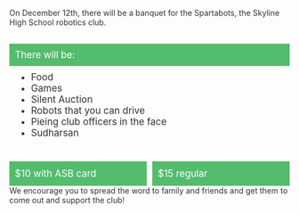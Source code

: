 <!--t Spartabots Banquet t-->

<p style="color: rgb(51,51,51);">
On December 12th, there will be a banquet for the Spartabots, the Skyline High School robotics club.</p>

<div class="card-shadow" style="font-size:17px;margin-bottom:30px;margin-top:30px">
<div style="padding:10px;color:white;background:rgba(43,173,74,0.8)">There will be:</div>
<div style="padding:0 10px;padding-bottom:1px;color: rgb(51,51,51);">
<ul class="banquet-list" style="margin:10px 0">
<li>Food</li>
<li>Games</li>
<li>Silent Auction</li>
<li>Robots that you can drive</li>
<li>Pieing club officers in the face</li>
<li>Sudharsan</li>
</ul>
</div>
</div>

<div style="padding:0 5px 0 0;color:white;float:left;width:50%;box-sizing:border-box;">
<div style="background: rgba(43,173,74,0.8);padding:12px 10px;font-size:17px">
$10 with ASB card
</div>
</div>
<div style="padding:0 0 0 5px;color:white;float:right;width:50%;box-sizing:border-box">
<div style="background: rgba(43,173,74,0.8);padding:12px 10px;font-size:17px">
$15 regular
</div>
</div>
<div class="clearfix"></div>

<hr style="margin-top:20px"/>

<p style="margin-top:20px;color: rgb(51,51,51);margin-bottom:30px">
We encourage you to spread the word to family and friends and get them to come out and support the club!</p>